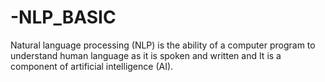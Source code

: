 # -NLP_BASIC
Natural language processing (NLP) is the ability of a computer program to understand human language as it is spoken and written and It is a component of artificial intelligence (AI).
